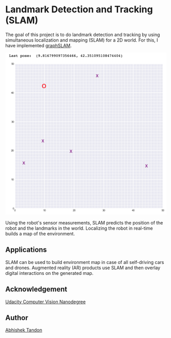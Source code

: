 # Landmark Detection and Tracking (SLAM) 

The goal of this project is to do landmark detection and tracking by using simultaneous localization and mapping (SLAM) for a 2D world. For this, I have implemented [graphSLAM](https://www.youtube.com/watch?v=nLEbJZFm5-E). 

![SLAM Image](https://raw.githubusercontent.com/Tandon-A/CVND_Udacity/master/SLAM/images/robot_world.png)

Using the robot's sensor measurements, SLAM predicts the position of the robot and the landmarks in the world. Localizing the robot in real-time builds a map of the environment.

## Applications

SLAM can be used to build environment map in case of all self-driving cars and drones. Augmented reality (AR) products use SLAM and then overlay digital interactions on the generated map. 

## Acknowledgement 

[Udacity Computer Vision Nanodegree](https://github.com/udacity/P3_Implement_SLAM) 

## Author 
[Abhishek Tandon](https://github.com/Tandon-A)
